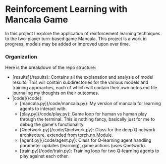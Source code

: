 # Reinforcement Learning with Mancala Game
In this project I explore the application of reinforcement learning techniques to the two-player turn-based game Mancala. This project is a work in progress, models may be added or improved upon over time.

### Organization
Here is the breakdown of the repo structure:
- [results]{/results}: Contains all the explanation and analysis of model results. This will contain subdirectories for the various models and training approaches, each of which will contain their own notes.md file journaling my thoughts on their outcomes.
- [code]{/code}: 
    - [mancala.py]{/code/mancala.py}: My version of mancala for learning agents to interact with.
    - [play.py]{/code/play.py}: Game loop for human vs human play through the terminal. This is nothing fancy, basically just for me to debug the game's functionality.
    - [Qnetwork.py]{/code/Qnetwork.py}: Class for the deep Q network architecture, extended from torch.nn.Module.
    - [agent.py]{/code/agent.py}: Class for Q-learning agent handling parameter updates (learning), game actions (uses Qnetwork).
    - [train.py]{/code/train.py}: Training loop for two Q-learning agents to play against each other.